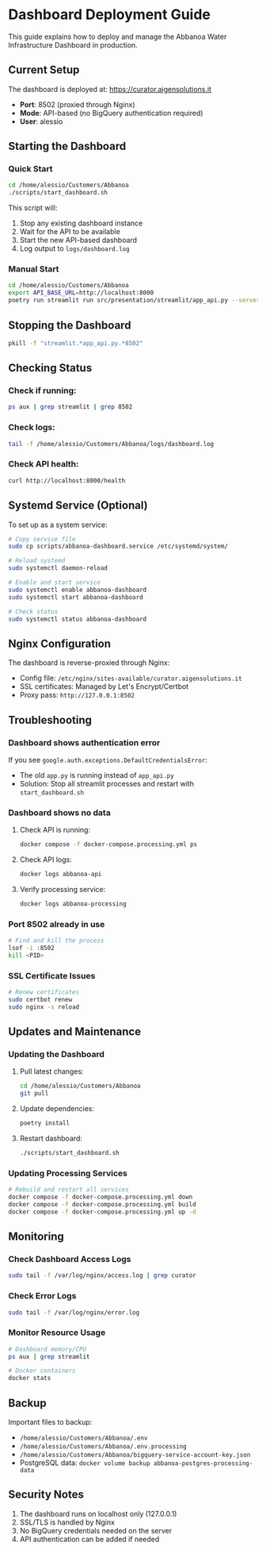 # Dashboard Deployment Guide

This guide explains how to deploy and manage the Abbanoa Water Infrastructure Dashboard in production.

## Current Setup

The dashboard is deployed at: https://curator.aigensolutions.it

- **Port**: 8502 (proxied through Nginx)
- **Mode**: API-based (no BigQuery authentication required)
- **User**: alessio

## Starting the Dashboard

### Quick Start

```bash
cd /home/alessio/Customers/Abbanoa
./scripts/start_dashboard.sh
```

This script will:
1. Stop any existing dashboard instance
2. Wait for the API to be available
3. Start the new API-based dashboard
4. Log output to `logs/dashboard.log`

### Manual Start

```bash
cd /home/alessio/Customers/Abbanoa
export API_BASE_URL=http://localhost:8000
poetry run streamlit run src/presentation/streamlit/app_api.py --server.port 8502 --server.address 127.0.0.1
```

## Stopping the Dashboard

```bash
pkill -f "streamlit.*app_api.py.*8502"
```

## Checking Status

### Check if running:
```bash
ps aux | grep streamlit | grep 8502
```

### Check logs:
```bash
tail -f /home/alessio/Customers/Abbanoa/logs/dashboard.log
```

### Check API health:
```bash
curl http://localhost:8000/health
```

## Systemd Service (Optional)

To set up as a system service:

```bash
# Copy service file
sudo cp scripts/abbanoa-dashboard.service /etc/systemd/system/

# Reload systemd
sudo systemctl daemon-reload

# Enable and start service
sudo systemctl enable abbanoa-dashboard
sudo systemctl start abbanoa-dashboard

# Check status
sudo systemctl status abbanoa-dashboard
```

## Nginx Configuration

The dashboard is reverse-proxied through Nginx:

- Config file: `/etc/nginx/sites-available/curator.aigensolutions.it`
- SSL certificates: Managed by Let's Encrypt/Certbot
- Proxy pass: `http://127.0.0.1:8502`

## Troubleshooting

### Dashboard shows authentication error

If you see `google.auth.exceptions.DefaultCredentialsError`:
- The old `app.py` is running instead of `app_api.py`
- Solution: Stop all streamlit processes and restart with `start_dashboard.sh`

### Dashboard shows no data

1. Check API is running:
   ```bash
   docker compose -f docker-compose.processing.yml ps
   ```

2. Check API logs:
   ```bash
   docker logs abbanoa-api
   ```

3. Verify processing service:
   ```bash
   docker logs abbanoa-processing
   ```

### Port 8502 already in use

```bash
# Find and kill the process
lsof -i :8502
kill <PID>
```

### SSL Certificate Issues

```bash
# Renew certificates
sudo certbot renew
sudo nginx -s reload
```

## Updates and Maintenance

### Updating the Dashboard

1. Pull latest changes:
   ```bash
   cd /home/alessio/Customers/Abbanoa
   git pull
   ```

2. Update dependencies:
   ```bash
   poetry install
   ```

3. Restart dashboard:
   ```bash
   ./scripts/start_dashboard.sh
   ```

### Updating Processing Services

```bash
# Rebuild and restart all services
docker compose -f docker-compose.processing.yml down
docker compose -f docker-compose.processing.yml build
docker compose -f docker-compose.processing.yml up -d
```

## Monitoring

### Check Dashboard Access Logs
```bash
sudo tail -f /var/log/nginx/access.log | grep curator
```

### Check Error Logs
```bash
sudo tail -f /var/log/nginx/error.log
```

### Monitor Resource Usage
```bash
# Dashboard memory/CPU
ps aux | grep streamlit

# Docker containers
docker stats
```

## Backup

Important files to backup:
- `/home/alessio/Customers/Abbanoa/.env`
- `/home/alessio/Customers/Abbanoa/.env.processing`
- `/home/alessio/Customers/Abbanoa/bigquery-service-account-key.json`
- PostgreSQL data: `docker volume backup abbanoa-postgres-processing-data`

## Security Notes

1. The dashboard runs on localhost only (127.0.0.1)
2. SSL/TLS is handled by Nginx
3. No BigQuery credentials needed on the server
4. API authentication can be added if needed